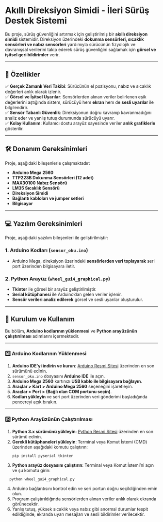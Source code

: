 # Akıllı Direksiyon Simidi - İleri Sürüş Destek Sistemi

Bu proje, sürüş güvenliğini artırmak için geliştirilmiş bir **akıllı direksiyon simidi** sistemidir. Direksiyon üzerindeki **dokunma sensörleri, sıcaklık sensörleri ve nabız sensörleri** yardımıyla sürücünün fizyolojik ve davranışsal verilerini takip ederek sürüş güvenliğini sağlamak için **görsel ve işitsel geri bildirimler** verir.

---

## 🚀 Özellikler

✅ **Gerçek Zamanlı Veri Takibi**: Sürücünün el pozisyonu, nabız ve sıcaklık değerleri anlık olarak izlenir.  
✅ **Görsel ve İşitsel Uyarılar**: Sensörlerden alınan veriler belirlenen eşik değerlerini aştığında sistem, sürücüyü hem **ekran** hem de **sesli uyarılar** ile bilgilendirir.  
✅ **Sensör Tabanlı Güvenlik**: Direksiyonun doğru kavranıp kavranmadığını analiz eder ve yanlış tutuş durumunda sürücüyü uyarır.  
✅ **Kolay Kullanım**: Kullanıcı dostu arayüz sayesinde veriler **anlık grafiklerle** gösterilir.

---

## 🛠 Donanım Gereksinimleri

Proje, aşağıdaki bileşenlerle çalışmaktadır:

- **Arduino Mega 2560**
- **TTP223B Dokunma Sensörleri (12 adet)**
- **MAX30100 Nabız Sensörü**
- **LM35 Sıcaklık Sensörü**
- **Direksiyon Simidi**
- **Bağlantı kabloları ve jumper setleri**
- **Bilgisayar**

---

## 💻 Yazılım Gereksinimleri

Proje, aşağıdaki yazılım bileşenleri ile geliştirilmiştir:

### **1. Arduino Kodları (`sensor_oku.ino`)**

- Arduino Mega, direksiyon üzerindeki **sensörlerden veri toplayarak** seri port üzerinden bilgisayara iletir.

### **2. Python Arayüz (`wheel_gui4_graphical.py`)**

- **Tkinter** ile görsel bir arayüz geliştirilmiştir.
- **Serial kütüphanesi** ile Arduino’dan gelen veriler işlenir.
- **Sensör verileri analiz edilerek** görsel ve sesli uyarılar oluşturulur.

---

## 🔧 Kurulum ve Kullanım

Bu bölüm, **Arduino kodlarının yüklenmesi** ve **Python arayüzünün çalıştırılması** adımlarını içermektedir.

---

### **1️⃣ Arduino Kodlarının Yüklenmesi**

1. **Arduino IDE’yi indirin ve kurun**: [Arduino Resmi Sitesi](https://www.arduino.cc/en/software) üzerinden en son sürümünü edinin.
2. `sensor_oku.ino` dosyasını **Arduino IDE** ile açın.
3. **Arduino Mega 2560** kartınızı **USB kablo ile bilgisayara bağlayın**.
4. **Araçlar > Kart > Arduino Mega 2560** seçeneğini işaretleyin.
5. **Araçlar > Port > (Bağlı olan COM portunu seçin)**.
6. **Kodları yükleyin** ve seri port üzerinden veri gönderimi başladığında pencereyi açık bırakın.

---

### **2️⃣ Python Arayüzünün Çalıştırılması**

1. **Python 3.x sürümünü yükleyin**: [Python Resmi Sitesi](https://www.python.org/downloads/) üzerinden en son sürümü edinin.
2. **Gerekli kütüphaneleri yükleyin**: Terminal veya Komut İstemi (CMD) üzerinden aşağıdaki komutu çalıştırın:
   ```sh
   pip install pyserial tkinter
   ```
3. **Python arayüz dosyasını çalıştırın**: Terminal veya Komut İstemi’ni açın ve şu komutu girin:

```sh
  python wheel_gui4_graphical.py
```

4. Arduino bağlantısını kontrol edin ve seri portun doğru seçildiğinden emin olun.
5. Program çalıştırıldığında sensörlerden alınan veriler anlık olarak ekranda görünecektir.
6. Yanlış tutuş, yüksek sıcaklık veya nabız gibi anormal durumlar tespit edildiğinde, ekranda uyarı mesajları ve sesli bildirimler verilecektir.
